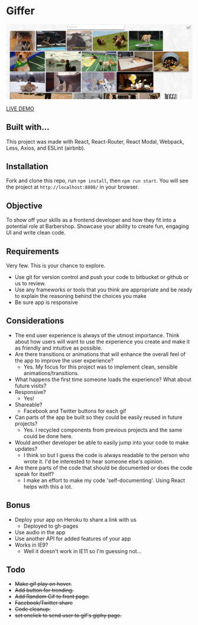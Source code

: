 # Giffer

![alt text](https://raw.githubusercontent.com/qualitydixon/giffer/master/app/img/giffer-screen-1.png "Screenshot")

[LIVE DEMO](https://qualitydixon.github.io/giffer/)

## Built with...

This project was made with React, React-Router, React Modal, Webpack, Less, Axios, and ESLint (airbnb).

## Installation

Fork and clone this repo, run `npm install`, then `npm run start`. You will see the project at `http://localhost:8080/` in your browser.


## Objective

To show off your skills as a frontend developer and how they fit into a potential role at Barbershop. Showcase your ability to create fun, engaging UI and write clean code.

## Requirements

Very few.  This is your chance to explore.

- Use git for version control and push your code to bitbucket or github or us to review.
- Use any frameworks or tools that you think are appropriate and be ready to explain the reasoning behind the choices you make
- Be sure app is responsive

## Considerations

- The end user experience is always of the utmost importance.  Think about how users will want to use the experience you create and make it as friendly and intuitive as possible.
- Are there transitions or animations that will enhance the overall feel of the app to improve the user experience?
  * Yes. My focus for this project was to implement clean, sensible animations/transitions.
- What happens the first time someone loads the experience?  What about future visits?
- Responsive?
  * Yes!
- Shareable?
  * Facebook and Twitter buttons for each gif
- Can parts of the app be built so they could be easily reused in future projects?
  * Yes. I recycled components from previous projects and the same could be done here.
- Would another developer be able to easily jump into your code to make updates?
  * I think so but I guess the code is always readable to the person who wrote it. I'd be interested to hear someone else's opinion.
- Are there parts of the code that should be documented or does the code speak for itself?
  * I make an effort to make my code 'self-documenting'. Using React helps with this a lot.

## Bonus
- Deploy your app on Heroku to share a link with us
  * Deployed to gh-pages
- Use audio in the app
- Use another API for added features of your app
- Works in IE9?
  * Well it doesn't work in IE11 so I'm guessing not...

## Todo

- ~~Make gif play on hover.~~
- ~~Add button for trending.~~
- ~~Add Random Gif to front page.~~
- ~~Facebook/Twitter share~~
- ~~Code cleanup.~~
- ~~set onclick to send user to gif's giphy page.~~

